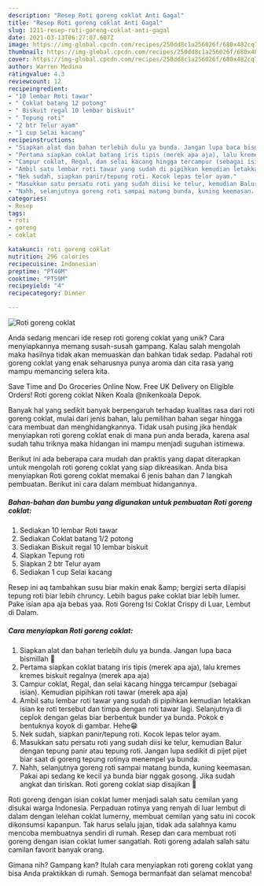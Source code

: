```yaml
---
description: "Resep Roti goreng coklat Anti Gagal"
title: "Resep Roti goreng coklat Anti Gagal"
slug: 1211-resep-roti-goreng-coklat-anti-gagal
date: 2021-03-13T06:27:07.607Z
image: https://img-global.cpcdn.com/recipes/250dd8c1a256026f/680x482cq70/roti-goreng-coklat-foto-resep-utama.jpg
thumbnail: https://img-global.cpcdn.com/recipes/250dd8c1a256026f/680x482cq70/roti-goreng-coklat-foto-resep-utama.jpg
cover: https://img-global.cpcdn.com/recipes/250dd8c1a256026f/680x482cq70/roti-goreng-coklat-foto-resep-utama.jpg
author: Warren Medina
ratingvalue: 4.3
reviewcount: 12
recipeingredient:
- "10 lembar Roti tawar"
- " Coklat batang 12 potong"
- " Biskuit regal 10 lembar biskuit"
- " Tepung roti"
- "2 btr Telur ayam"
- "1 cup Selai kacang"
recipeinstructions:
- "Siapkan alat dan bahan terlebih dulu ya bunda. Jangan lupa baca bismillah 🤗"
- "Pertama siapkan coklat batang iris tipis (merek apa aja), lalu kremes kremes biskuit regalnya (merek apa aja)"
- "Campur coklat, Regal, dan selai kacang hingga tercampur (sebagai isian). Kemudian pipihkan roti tawar (merek apa aja)"
- "Ambil satu lembar roti tawar yang sudah di pipihkan kemudian letakkan isian ke roti tersebut dan timpa dengan roti tawar lagi. Selanjutnya di ceplok dengan gelas biar berbentuk bunder ya bunda. Pokok e bentuknya koyok di gambar. Hehe😁"
- "Nek sudah, siapkan panir/tepung roti. Kocok lepas telor ayam."
- "Masukkan satu persatu roti yang sudah diisi ke telur, kemudian Balur dengan tepung panir atau tepung roti. Jangan lupa sedikit di pijet pijet biar saat di goreng tepung rotinya menempel ya bunda."
- "Nahh, selanjutnya goreng roti sampai matang bunda, kuning keemasan. Pakai api sedang ke kecil ya bunda biar nggak gosong. Jika sudah angkat dan tiriskan. Roti goreng coklat siap disajikan 🤗"
categories:
- Resep
tags:
- roti
- goreng
- coklat

katakunci: roti goreng coklat 
nutrition: 296 calories
recipecuisine: Indonesian
preptime: "PT40M"
cooktime: "PT59M"
recipeyield: "4"
recipecategory: Dinner

---
```



![Roti goreng coklat](https://img-global.cpcdn.com/recipes/250dd8c1a256026f/680x482cq70/roti-goreng-coklat-foto-resep-utama.jpg)

Anda sedang mencari ide resep roti goreng coklat yang unik? Cara menyiapkannya memang susah-susah gampang. Kalau salah mengolah maka hasilnya tidak akan memuaskan dan bahkan tidak sedap. Padahal roti goreng coklat yang enak seharusnya punya aroma dan cita rasa yang mampu memancing selera kita.

Save Time and Do Groceries Online Now. Free UK Delivery on Eligible Orders! Roti goreng coklat Niken Koala @nikenkoala Depok.

Banyak hal yang sedikit banyak berpengaruh terhadap kualitas rasa dari roti goreng coklat, mulai dari jenis bahan, lalu pemilihan bahan segar hingga cara membuat dan menghidangkannya. Tidak usah pusing jika hendak menyiapkan roti goreng coklat enak di mana pun anda berada, karena asal sudah tahu triknya maka hidangan ini mampu menjadi suguhan istimewa.


Berikut ini ada beberapa cara mudah dan praktis yang dapat diterapkan untuk mengolah roti goreng coklat yang siap dikreasikan. Anda bisa menyiapkan Roti goreng coklat memakai 6 jenis bahan dan 7 langkah pembuatan. Berikut ini cara dalam membuat hidangannya.

<!--inarticleads1-->

##### Bahan-bahan dan bumbu yang digunakan untuk pembuatan Roti goreng coklat:

1. Sediakan 10 lembar Roti tawar
1. Sediakan  Coklat batang 1/2 potong
1. Sediakan  Biskuit regal 10 lembar biskuit
1. Siapkan  Tepung roti
1. Siapkan 2 btr Telur ayam
1. Sediakan 1 cup Selai kacang


Resep ini aq tambahkan susu biar makin enak &amp;amp; bergizi serta dilapisi tepung roti biar lebih chruncy. Lebih bagus pake coklat biar lebih lumer. Pake isian apa aja bebas yaa. Roti Goreng Isi Coklat Crispy di Luar, Lembut di Dalam. 

<!--inarticleads2-->

##### Cara menyiapkan Roti goreng coklat:

1. Siapkan alat dan bahan terlebih dulu ya bunda. Jangan lupa baca bismillah 🤗
1. Pertama siapkan coklat batang iris tipis (merek apa aja), lalu kremes kremes biskuit regalnya (merek apa aja)
1. Campur coklat, Regal, dan selai kacang hingga tercampur (sebagai isian). Kemudian pipihkan roti tawar (merek apa aja)
1. Ambil satu lembar roti tawar yang sudah di pipihkan kemudian letakkan isian ke roti tersebut dan timpa dengan roti tawar lagi. Selanjutnya di ceplok dengan gelas biar berbentuk bunder ya bunda. Pokok e bentuknya koyok di gambar. Hehe😁
1. Nek sudah, siapkan panir/tepung roti. Kocok lepas telor ayam.
1. Masukkan satu persatu roti yang sudah diisi ke telur, kemudian Balur dengan tepung panir atau tepung roti. Jangan lupa sedikit di pijet pijet biar saat di goreng tepung rotinya menempel ya bunda.
1. Nahh, selanjutnya goreng roti sampai matang bunda, kuning keemasan. Pakai api sedang ke kecil ya bunda biar nggak gosong. Jika sudah angkat dan tiriskan. Roti goreng coklat siap disajikan 🤗


Roti goreng dengan isian coklat lumer menjadi salah satu cemilan yang disukai warga Indonesia. Perpaduan rotinya yang renyah di luar lembut di dalam dengan lelehan coklat lumerny, membuat cemilan yang satu ini cocok dikonsumsi kapanpun. Tak harus selalu jajan, tidak ada salahnya kamu mencoba membuatnya sendiri di rumah. Resep dan cara membuat roti goreng dengan isian coklat lumer sangatlah. Roti goreng adalah salah satu camilan favorit banyak orang. 

Gimana nih? Gampang kan? Itulah cara menyiapkan roti goreng coklat yang bisa Anda praktikkan di rumah. Semoga bermanfaat dan selamat mencoba!
